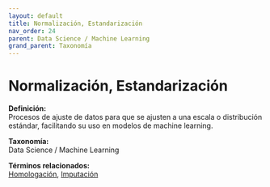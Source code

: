 ```yaml
---
layout: default
title: Normalización, Estandarización
nav_order: 24
parent: Data Science / Machine Learning
grand_parent: Taxonomía
---
```


# Normalización, Estandarización

**Definición:**  
Procesos de ajuste de datos para que se ajusten a una escala o distribución estándar, facilitando su uso en modelos de machine learning.

**Taxonomía:**  
Data Science / Machine Learning

**Términos relacionados:**  
[Homologación](https://maleniski.github.io/diccionario-angl-tec-mx/docs/taxonomia/data-science-/-machine-learning/homologacin.html), [Imputación](https://maleniski.github.io/diccionario-angl-tec-mx/docs/taxonomia/data-science-/-machine-learning/imputacin.html)
